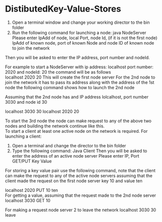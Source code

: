 # DistibutedKey-Value-Stores

 1. Open a terminal window and change your working director to the bin folder  
 2. Run the following command for launching a node:      java NodeServer 
 Please enter IpAdd of node, local Port, node Id, (if it is not the first node) 
 IpAdd of known node, port of known Node and node ID of known node to join the network 
 
 
 Then you will be asked to enter the IP address, port number and nodeId. 
 
 For example to start a NodeServer with ip address: localhost port number: 2020 and nodeId: 20 the command will be as follows  
 localhost 2020 20 
 This will create the first node server 
 For the 2nd node to join the network it has to pass its address along with the address of the 1st node the following
 command shows how to launch the 2nd node 
 
 Assuming that the 2nd node has and IP address lolcalhost, port number 3030 and node id 30  
 
localhost 3030 30 localhost 2020 20 
 
 
To start the 3rd node the node can make request to any of the above two nodes and building the network continue like this.  
 To start a client at least one active node on the network is required. 
 For launching a client: 
 1. Open a terminal and change the director to the bin folder 
 2. Type the following command:  Java Client  Then you will be asked to enter the address of an active node server 
 Please enter IP, Port GET/PUT Key Value 
 
 
For storing a key value pair use the following command,
note that the client can make the request to any of the active node servers assuming that the client 
made the request on the first node server key 10 and value ten 

 localhost 2020 PUT 10 ten  
 For getting a value, assuming that the request made to the 2nd node server 
 localhost 3030 GET 10 
 
 
For making a request node server 2 to leave the network 
 localhost 3030 30 leave 
